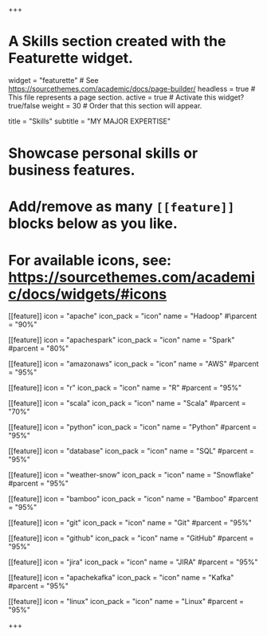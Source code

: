 +++
# A Skills section created with the Featurette widget.
widget = "featurette"  # See https://sourcethemes.com/academic/docs/page-builder/
headless = true  # This file represents a page section.
active = true  # Activate this widget? true/false
weight = 30  # Order that this section will appear.

title = "Skills"
subtitle = "MY MAJOR EXPERTISE"

# Showcase personal skills or business features.
# 
# Add/remove as many `[[feature]]` blocks below as you like.
# 
# For available icons, see: https://sourcethemes.com/academic/docs/widgets/#icons

[[feature]]
  icon = "apache"
  icon_pack = "icon"
  name = "Hadoop"
  #\parcent = "90%"
  
[[feature]]
  icon = "apachespark"
  icon_pack = "icon"
  name = "Spark"
  #parcent = "80%"  

[[feature]]
  icon = "amazonaws"
  icon_pack = "icon"
  name = "AWS"
  #parcent = "95%"  

[[feature]]
  icon = "r"
  icon_pack = "icon"
  name = "R"
  #parcent = "95%" 
  
[[feature]]
  icon = "scala"
  icon_pack = "icon"
  name = "Scala"
  #parcent = "70%"
  
[[feature]]
  icon = "python"
  icon_pack = "icon"
  name = "Python"
  #parcent = "95%"
    
[[feature]]
  icon = "database"
  icon_pack = "icon"
  name = "SQL"
  #parcent = "95%"
  
[[feature]]
  icon = "weather-snow"
  icon_pack = "icon"
  name = "Snowflake"
  #parcent = "95%" 
 
[[feature]]
  icon = "bamboo"
  icon_pack = "icon"
  name = "Bamboo"
  #parcent = "95%" 
 
[[feature]]
  icon = "git"
  icon_pack = "icon"
  name = "Git"
  #parcent = "95%"
  
[[feature]]
  icon = "github"
  icon_pack = "icon"
  name = "GitHub"
  #parcent = "95%"  

[[feature]]
  icon = "jira"
  icon_pack = "icon"
  name = "JIRA"
  #parcent = "95%" 
  
[[feature]]
  icon = "apachekafka"
  icon_pack = "icon"
  name = "Kafka"
  #parcent = "95%"  

[[feature]]
  icon = "linux"
  icon_pack = "icon"
  name = "Linux"
  #parcent = "95%"
  
+++
